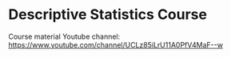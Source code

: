 # Descriptive Statistics Course
Course material 
Youtube channel:
https://www.youtube.com/channel/UCLz85iLrU11A0PfV4MaF--w
